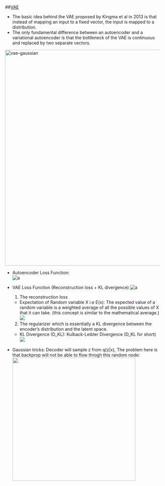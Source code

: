 <!---
Started to write on Sep 7 2021
Zahra
-->


##[VAE](https://medium.com/analytics-vidhya/mathematical-prerequisites-for-understanding-autoencoders-and-variational-autoencoders-vaes-8f854025390e)
  - The basic idea behind the VAE proposed by Kingma et al in 2013 is that instead of mapping an input to a fixed vector, the input is mapped to a distribution.
  - The only fundamental difference between an autoencoder and a variational autoencoder is that the bottleneck of the VAE is continuous and replaced by two separate vectors.
 
 <img width="700" alt="vae-gaussian" src="https://user-images.githubusercontent.com/46463022/132400632-0cb86cc9-1dc6-4753-a6e0-8c42844be46c.png">
 
 
 - Autoencoder Loss Function:  
   ![a](https://user-images.githubusercontent.com/46463022/132401375-57ac1f2a-8b5e-4269-b873-225bf2827aab.png)
 - VAE Loss Function (Reconstruction loss + KL divergence)
   ![a](https://user-images.githubusercontent.com/46463022/132401511-d341c92c-2378-45e6-8fda-d330f4e7279f.png) 
   1. The reconstruction loss
     - Expectation of Random variable X i.e E(x): The expected value of a random variable is a weighted average of all the possible values of X that it can take. (this concept is similar to the mathematical average.)   
      ![](https://user-images.githubusercontent.com/46463022/132405164-3a9a293e-c3c6-4b59-9c7b-189ac0c4ad65.png)  

   2. The regularizer which is essentially a KL divergence between the encoder’s distribution and the latent space.
     - KL Divergence (D_KL): Kulback-Leibler Divergence (D_KL for short)  
      ![](https://user-images.githubusercontent.com/46463022/132405542-7540d1eb-3708-4aad-861a-1fb4d0f7884a.png)
  - Gaussian tricks: Decoder will sample z from q(z|x), The problem here is that backprop will not be able to flow throgh this random node:  
      <img src="https://user-images.githubusercontent.com/46463022/132406135-3eb944bf-4994-4dbb-a982-728225043508.png" width="400">






